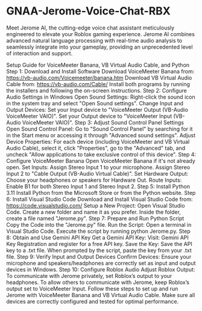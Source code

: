 # GNAA-Jerome-Voice-Chat-RBX
Meet Jerome AI, the cutting-edge voice chat assistant meticulously engineered to elevate your Roblox gaming experience. Jerome AI combines advanced natural language processing with real-time audio analysis to seamlessly integrate into your gameplay, providing an unprecedented level of interaction and support.

Setup Guide for VoiceMeeter Banana, VB Virtual Audio Cable, and Python
Step 1: Download and Install Software
Download VoiceMeeter Banana from: https://vb-audio.com/Voicemeeter/banana.htm
Download VB Virtual Audio Cable from: https://vb-audio.com/Cable/
Install both programs by running the installers and following the on-screen instructions.
Step 2: Configure Audio Settings in Windows
Open Sound Settings:
Right-click the sound icon in the system tray and select "Open Sound settings".
Change Input and Output Devices:
Set your Input device to "VoiceMeeter Output (VB-Audio VoiceMeeter VAIO)".
Set your Output device to "VoiceMeeter Input (VB-Audio VoiceMeeter VAIO)".
Step 3: Adjust Sound Control Panel Settings
Open Sound Control Panel:
Go to "Sound Control Panel" by searching for it in the Start menu or accessing it through "Advanced sound settings".
Adjust Device Properties:
For each device (including VoiceMeeter and VB Virtual Audio Cable), select it, click "Properties", go to the "Advanced" tab, and uncheck "Allow applications to take exclusive control of this device".
Step 4: Configure VoiceMeeter Banana
Open VoiceMeeter Banana if it's not already open.
Set Inputs:
Assign Stereo Input 1 to your microphone.
Assign Stereo Input 2 to "Cable Output (VB-Audio Virtual Cable)".
Set Hardware Output:
Choose your headphones or speakers for Hardware Out.
Route Inputs:
Enable B1 for both Stereo Input 1 and Stereo Input 2.
Step 5: Install Python 3.11
Install Python from the Microsoft Store or from the Python website.
Step 6: Install Visual Studio Code
Download and Install Visual Studio Code from: https://code.visualstudio.com/
Setup a New Project:
Open Visual Studio Code.
Create a new folder and name it as you prefer.
Inside the folder, create a file named "Jerome.py".
Step 7: Prepare and Run Python Script
Copy the Code into the "Jerome.py" file.
Run the Script:
Open a terminal in Visual Studio Code.
Execute the script by running python Jerome.py.
Step 8: Obtain and Use Gemini API Key
Get a Gemini API Key:
Visit: Gemini API Key Registration and register for a free API key.
Save the Key:
Save the API key to a .txt file.
When prompted by the script, paste the key from your .txt file.
Step 9: Verify Input and Output Devices
Confirm Devices:
Ensure your microphone and speakers/headphones are correctly set as input and output devices in Windows.
Step 10: Configure Roblox Audio
Adjust Roblox Output:
To communicate with Jerome privately, set Roblox’s output to your headphones.
To allow others to communicate with Jerome, keep Roblox’s output set to VoiceMeeter Input.
Follow these steps to set up and run Jerome with VoiceMeeter Banana and VB Virtual Audio Cable. Make sure all devices are correctly configured and tested for optimal performance.
